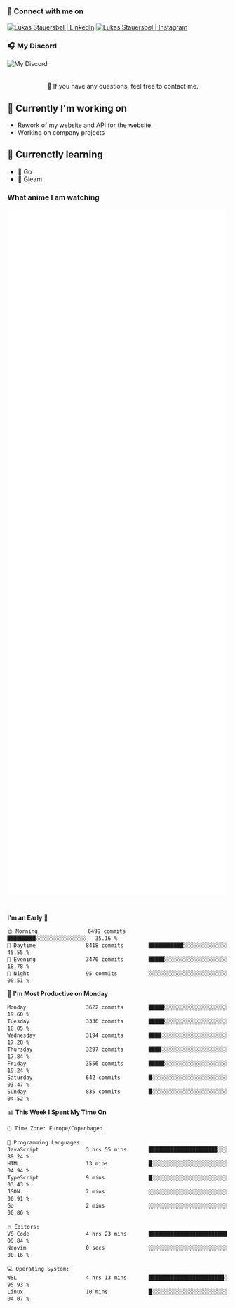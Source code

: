 ### 🔗 Connect with me on
<a href="https://www.instagram.com/lukas_stauersbol" target="_blank"><img align="center" src="https://raw.githubusercontent.com/stauersbol/stauersbol/main/images/instagram.svg" alt="Lukas Stauersbøl | LinkedIn" width="30px"/></a>
<a href="https://www.linkedin.com/in/lukas-stauersbol/" target="_blank"><img align="center" src="https://raw.githubusercontent.com/stauersbol/stauersbol/main/images/linkedin.svg" alt="Lukas Stauersbøl | Instagram" width="30px"/></a>

<p align="center">
 <h3>🎧 My Discord</h3>
 <img align="left" height="55px" src="https://discord.c99.nl/widget/theme-2/147806323323568128.png" alt="My Discord" />
</p>

<br/>
<br/>
<br/>
💬 If you have any questions, feel free to contact me.

## 🔭 Currently I'm working on
- Rework of my website and API for the website.
- Working on company projects
 
## 🌱 Currenctly learning
- 💙 Go
- 💜 Gleam

### What anime I am watching
<a href="https://anilist.co/user/slashiy/" align="center"><img align="center" width="500px" src="metrics.plugin.personal.anilist.svg" /></a>

<br/>

<!--START_SECTION:waka-->
**I'm an Early 🐤** 

```text
🌞 Morning                6499 commits        █████████░░░░░░░░░░░░░░░░   35.16 % 
🌆 Daytime                8418 commits        ███████████░░░░░░░░░░░░░░   45.55 % 
🌃 Evening                3470 commits        █████░░░░░░░░░░░░░░░░░░░░   18.78 % 
🌙 Night                  95 commits          ░░░░░░░░░░░░░░░░░░░░░░░░░   00.51 % 
```
📅 **I'm Most Productive on Monday** 

```text
Monday                   3622 commits        █████░░░░░░░░░░░░░░░░░░░░   19.60 % 
Tuesday                  3336 commits        █████░░░░░░░░░░░░░░░░░░░░   18.05 % 
Wednesday                3194 commits        ████░░░░░░░░░░░░░░░░░░░░░   17.28 % 
Thursday                 3297 commits        ████░░░░░░░░░░░░░░░░░░░░░   17.84 % 
Friday                   3556 commits        █████░░░░░░░░░░░░░░░░░░░░   19.24 % 
Saturday                 642 commits         █░░░░░░░░░░░░░░░░░░░░░░░░   03.47 % 
Sunday                   835 commits         █░░░░░░░░░░░░░░░░░░░░░░░░   04.52 % 
```


📊 **This Week I Spent My Time On** 

```text
🕑︎ Time Zone: Europe/Copenhagen

💬 Programming Languages: 
JavaScript               3 hrs 55 mins       ██████████████████████░░░   89.24 % 
HTML                     13 mins             █░░░░░░░░░░░░░░░░░░░░░░░░   04.94 % 
TypeScript               9 mins              █░░░░░░░░░░░░░░░░░░░░░░░░   03.43 % 
JSON                     2 mins              ░░░░░░░░░░░░░░░░░░░░░░░░░   00.91 % 
Go                       2 mins              ░░░░░░░░░░░░░░░░░░░░░░░░░   00.86 % 

🔥 Editors: 
VS Code                  4 hrs 23 mins       █████████████████████████   99.84 % 
Neovim                   0 secs              ░░░░░░░░░░░░░░░░░░░░░░░░░   00.16 % 

💻 Operating System: 
WSL                      4 hrs 13 mins       ████████████████████████░   95.93 % 
Linux                    10 mins             █░░░░░░░░░░░░░░░░░░░░░░░░   04.07 % 
```


<!--END_SECTION:waka-->
